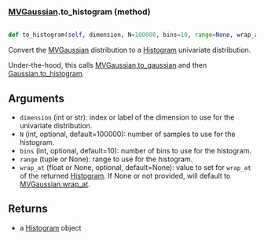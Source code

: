 ### [MVGaussian](MVGaussian.md).to_histogram (method)


```py

def to_histogram(self, dimension, N=100000, bins=10, range=None, wrap_at=None)

```



Convert the [MVGaussian](MVGaussian.md) distribution to a [Histogram](Histogram.md) univariate distribution.

Under-the-hood, this calls [MVGaussian.to_gaussian](MVGaussian.to_gaussian.md) and then
[Gaussian.to_histogram](Gaussian.to_histogram.md).

Arguments
-----------
* `dimension` (int or str): index or label of the dimension to use for
    the univariate distribution.
* `N` (int, optional, default=100000): number of samples to use for
    the histogram.
* `bins` (int, optional, default=10): number of bins to use for the
    histogram.
* `range` (tuple or None): range to use for the histogram.
* `wrap_at` (float or None, optional, default=None): value to set for
    `wrap_at` of the returned [Histogram](Histogram.md).  If None or not provided,
    will default to [MVGaussian.wrap_at](MVGaussian.wrap_at.md).

Returns
--------
* a [Histogram](Histogram.md) object

